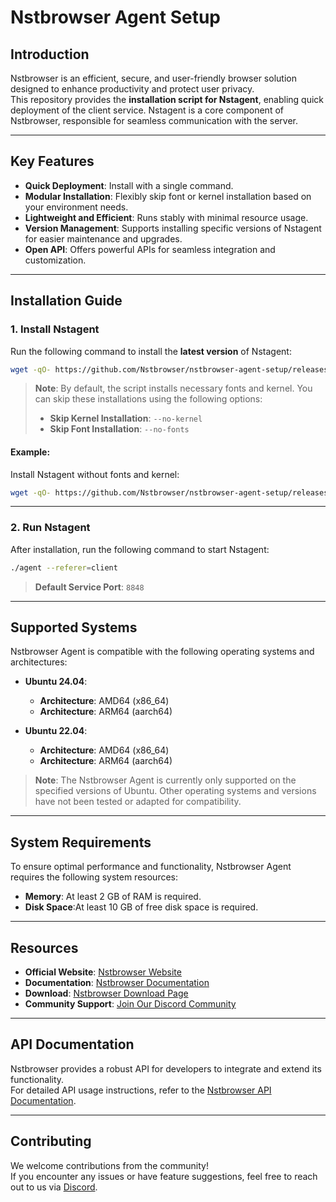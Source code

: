 # Nstbrowser Agent Setup

## Introduction

Nstbrowser is an efficient, secure, and user-friendly browser solution designed to enhance productivity and protect user privacy.  
This repository provides the **installation script for Nstagent**, enabling quick deployment of the client service. Nstagent is a core component of Nstbrowser, responsible for seamless communication with the server.

---

## Key Features

- **Quick Deployment**: Install with a single command.  
- **Modular Installation**: Flexibly skip font or kernel installation based on your environment needs.  
- **Lightweight and Efficient**: Runs stably with minimal resource usage.  
- **Version Management**: Supports installing specific versions of Nstagent for easier maintenance and upgrades.  
- **Open API**: Offers powerful APIs for seamless integration and customization.  

---

## Installation Guide

### 1. Install Nstagent

Run the following command to install the **latest version** of Nstagent:

```bash
wget -qO- https://github.com/Nstbrowser/nstbrowser-agent-setup/releases/download/v1.0/agent_install.sh | sudo bash
```

> **Note**: By default, the script installs necessary fonts and kernel. You can skip these installations using the following options:  
> - **Skip Kernel Installation**: `--no-kernel`  
> - **Skip Font Installation**: `--no-fonts`  

#### Example:

Install Nstagent without fonts and kernel:

```bash
wget -qO- https://github.com/Nstbrowser/nstbrowser-agent-setup/releases/download/v1.0/agent_install.sh | sudo bash -s -- --no-kernel --no-fonts
```

---

### 2. Run Nstagent

After installation, run the following command to start Nstagent:

```bash
./agent --referer=client
```

> **Default Service Port**: `8848`

---
## Supported Systems

Nstbrowser Agent is compatible with the following operating systems and architectures:

- **Ubuntu 24.04**:
  - **Architecture**: AMD64 (x86_64)
  - **Architecture**: ARM64 (aarch64)

- **Ubuntu 22.04**:
  - **Architecture**: AMD64 (x86_64)
  - **Architecture**: ARM64 (aarch64)

> **Note**: The Nstbrowser Agent is currently only supported on the specified versions of Ubuntu. Other operating systems and versions have not been tested or adapted for compatibility.

---
## System Requirements

To ensure optimal performance and functionality, Nstbrowser Agent requires the following system resources:

- **Memory**: At least 2 GB of RAM is required.
- **Disk Space**:At least 10 GB of free disk space is required.


---

## Resources

- **Official Website**: [Nstbrowser Website](https://www.nstbrowser.io/en)  
- **Documentation**: [Nstbrowser Documentation](https://docs.nstbrowser.io/)  
- **Download**: [Nstbrowser Download Page](https://www.nstbrowser.io/en/download)  
- **Community Support**: [Join Our Discord Community](https://discord.gg/apuW9DgB)  

---

## API Documentation

Nstbrowser provides a robust API for developers to integrate and extend its functionality.  
For detailed API usage instructions, refer to the [Nstbrowser API Documentation](https://apidocs.nstbrowser.io/folder-806337?nav=1).


---

## Contributing

We welcome contributions from the community!  
If you encounter any issues or have feature suggestions, feel free to reach out to us via [Discord](https://discord.gg/apuW9DgB).
